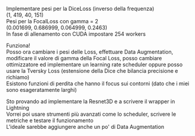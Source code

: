 Implementare pesi per la DiceLoss (inverso della frequenza)   
(1, 419, 40, 151)   
Pesi per la FocalLoss con gamma = 2   
(0.001699, 0.686999, 0.064999, 0.2463)   
In fase di allenamento con CUDA impostare 254 workers   

Funziona!   
Posso ora cambiare i pesi delle Loss, effettuare Data Augmentation, modificare il valore di gamma della Focal Loss, posso cambiare ottimizzatore ed implementare un learning rate scheduler oppure posso usare la Tversky Loss (estensione della Dice che bilancia precisione e richiamo)   
Esistono funzioni di perdita che hanno il focus sui contorni (dato che i miei sono esageratamente larghi)   


Sto provando ad implementare la Resnet3D e a scrivere il wrapper in Lightning   
Vorrei poi usare strumenti più avanzati come lo scheduler, scrivere le metriche e testare il funzionamento   
L'ideale sarebbe aggiungere anche un po' di Data Augmentation   

